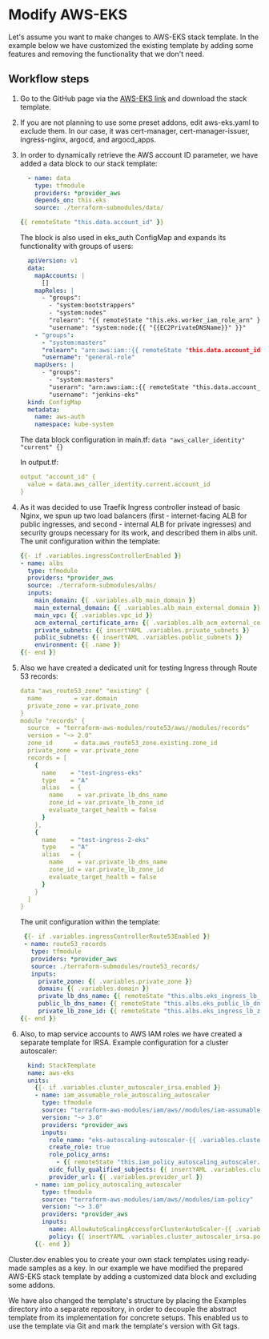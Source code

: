 # Modify AWS-EKS 

Let's assume you want to make changes to AWS-EKS stack template. In the example below we have customized the existing template by adding some features and removing the functionality that we don't need. 

## Workflow steps   

1. Go to the GitHub page via the [AWS-EKS link](https://github.com/shalb/cdev-aws-eks) and download the stack template. 

2. If you are not planning to use some preset addons, edit aws-eks.yaml to exclude them. In our case, it was cert-manager, cert-manager-issuer, ingress-nginx, argocd, and argocd_apps.
 
3. In order to dynamically retrieve the AWS account ID parameter, we have added a data block to our stack template:

    ```yaml
      - name: data
        type: tfmodule
        providers: *provider_aws
        depends_on: this.eks
        source: ./terraform-submodules/data/
    ```
    
    ```yaml
    {{ remoteState "this.data.account_id" }}
    ```
    
    The block is also used in eks_auth ConfigMap and expands its functionality with groups of users:  
    
    ```yaml
      apiVersion: v1
      data:
        mapAccounts: |
          []
        mapRoles: |
          - "groups":
            - "system:bootstrappers"
            - "system:nodes"
            "rolearn": "{{ remoteState "this.eks.worker_iam_role_arn" }}"
            "username": "system:node:{{ "{{EC2PrivateDNSName}}" }}"
        - "groups":
          - "system:masters"
          "rolearn": "arn:aws:iam::{{ remoteState "this.data.account_id" }}:role/OrganizationAccountAccessRole"
          "username": "general-role"
        mapUsers: |
          - "groups":
            - "system:masters"
            "userarn": "arn:aws:iam::{{ remoteState "this.data.account_id" }}:user/jenkins-eks"
            "username": "jenkins-eks"
      kind: ConfigMap
      metadata:
        name: aws-auth
        namespace: kube-system
    ```
              
    The data block configuration in main.tf: ```data "aws_caller_identity" "current" {}```
    
    In output.tf:
    
    ```yaml
    output "account_id" {
      value = data.aws_caller_identity.current.account_id
    }
      ```
      
4. As it was decided to use Traefik Ingress controller instead of basic Nginx, we spun up two load balancers (first - internet-facing ALB for public ingresses, and second - internal ALB for private ingresses) and security groups necessary for its work, and described them in albs unit. The unit configuration within the template:

    ```yaml
    {{- if .variables.ingressControllerEnabled }}
    - name: albs
      type: tfmodule
      providers: *provider_aws
      source: ./terraform-submodules/albs/
      inputs:
        main_domain: {{ .variables.alb_main_domain }}
        main_external_domain: {{ .variables.alb_main_external_domain }}
        main_vpc: {{ .variables.vpc_id }}
        acm_external_certificate_arn: {{ .variables.alb_acm_external_certificate_arn }}
        private_subnets: {{ insertYAML .variables.private_subnets }}
        public_subnets: {{ insertYAML .variables.public_subnets }}
        environment: {{ .name }}
    {{- end }}
    ```
    
5. Also we have created a dedicated unit for testing Ingress through Route 53 records:

    ```yaml
    data "aws_route53_zone" "existing" {
      name         = var.domain
      private_zone = var.private_zone
    }
    module "records" {
      source  = "terraform-aws-modules/route53/aws//modules/records"
      version = "~> 2.0"
      zone_id      = data.aws_route53_zone.existing.zone_id
      private_zone = var.private_zone
      records = [
        {
          name    = "test-ingress-eks"
          type    = "A"
          alias   = {
            name    = var.private_lb_dns_name
            zone_id = var.private_lb_zone_id
            evaluate_target_health = false
          }
        },
        {
          name    = "test-ingress-2-eks"
          type    = "A"
          alias   = {
            name    = var.private_lb_dns_name
            zone_id = var.private_lb_zone_id
            evaluate_target_health = false
          }
        }
      ]
    }
    ```
    
    The unit configuration within the template:
    
    ```yaml
     {{- if .variables.ingressControllerRoute53Enabled }}
     - name: route53_records
       type: tfmodule
       providers: *provider_aws
       source: ./terraform-submodules/route53_records/
       inputs:
         private_zone: {{ .variables.private_zone }}
         domain: {{ .variables.domain }}
         private_lb_dns_name: {{ remoteState "this.albs.eks_ingress_lb_dns_name" }}
         public_lb_dns_name: {{ remoteState "this.albs.eks_public_lb_dns_name" }}
         private_lb_zone_id: {{ remoteState "this.albs.eks_ingress_lb_zone_id" }}
    {{- end }}
    ```
    
6. Also, to map service accounts to AWS IAM roles we have created a separate template for IRSA. Example configuration for a cluster autoscaler: 

    ```yaml
      kind: StackTemplate
      name: aws-eks
      units:
        {{- if .variables.cluster_autoscaler_irsa.enabled }}
        - name: iam_assumable_role_autoscaling_autoscaler
          type: tfmodule
          source: "terraform-aws-modules/iam/aws//modules/iam-assumable-role-with-oidc"
          version: "~> 3.0"
          providers: *provider_aws
          inputs:
            role_name: "eks-autoscaling-autoscaler-{{ .variables.cluster_name }}"
            create_role: true
            role_policy_arns:
              - {{ remoteState "this.iam_policy_autoscaling_autoscaler.arn" }}
            oidc_fully_qualified_subjects: {{ insertYAML .variables.cluster_autoscaler_irsa.subjects }}
            provider_url: {{ .variables.provider_url }}
        - name: iam_policy_autoscaling_autoscaler
          type: tfmodule
          source: "terraform-aws-modules/iam/aws//modules/iam-policy"
          version: "~> 3.0"
          providers: *provider_aws
          inputs:
            name: AllowAutoScalingAccessforClusterAutoScaler-{{ .variables.cluster_name }}
            policy: {{ insertYAML .variables.cluster_autoscaler_irsa.policy }}
        {{- end }}
    ```

Cluster.dev enables you to create your own stack templates using ready-made samples as a key. In our example we have modified the prepared AWS-EKS stack template by adding a customized data block and excluding some addons. 

We have also changed the template's structure by placing the Examples directory into a separate repository, in order to decouple the abstract template from its implementation for concrete setups. This enabled us to use the template via Git and mark the template's version with Git tags. 
